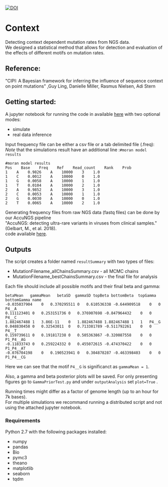 [![DOI](https://zenodo.org/badge/DOI/10.5281/zenodo.3408598.svg)](https://doi.org/10.5281/zenodo.3408598)

# Context
Detecting context dependent mutation rates from NGS data.<br />
We designed a statistical method that allows for detection and 
evaluation of the effects of different motifs on mutation rates. 

## Reference:
"CIPI: A Bayesian framework for inferring the influence of sequence context on point mutations" ,Guy Ling,
Danielle Miller, Rasmus Nielsen, Adi Stern


## Getting started:
A jupyter notebook for running the code in available [here](RunContextAnalysis.ipynb) with two optional modes:
- simulate
- real data inference

Input frequency file can be either a csv file or a tab delimited file (.freq): <br />
*Note* that the simulations result have an additional line :`#moran model results`
```
#moran model results
Pos    Base    Freq    Ref    Read_count    Rank    Prob
1    A    0.9826    A    10000    3    1.0
1    C    0.0012    A    10000    0    1.0
1    G    0.0058    A    10000    1    1.0
1    T    0.0104    A    10000    2    1.0
2    A    0.9852    A    10000    3    1.0
2    C    0.0053    A    10000    1    1.0
2    G    0.0030    A    10000    0    1.0
2    T    0.0065    A    10000    2    1.0
```

Generating frequency files from raw NGS data (fastq files) can be done by our AccuNGS pipeline<br />
"AccuNGS: detecting ultra-rare variants in viruses from clinical samples." (Gelbart, M., et al. 2018).<br />
code available [here](https://github.com/SternLabTAU/AccuNGS).
## 

## Outputs
The script creates a folder named `resultSummary` with two types of files:
* MutationFilename_allChainsSummary.csv - all MCMC chains
* MutationFilename_bestChainsSummary.csv - the final file for analysis
 
 Each file should include all possible motifs and their final beta and gamma:
 
 ```
 betaMean	gammaMean	betaSD	gammaSD	topBeta	bottomBeta	topGamma	bottomGamma	name
-0.035037904	0	0.370295511	0	0.610536338	-0.644909518	0	0	P4__A
0.111123401	0	0.253151736	0	0.376907698	-0.847964432	0	0	P4__C
1.882467488	1	3.86E-11	0	1.882467488	1.882467488	1	1	P4__G
0.048830458	0	0.32543011	0	0.713381789	-0.511792261	0	0	P4__T
0.159739611	0	0.191817238	0	0.505363867	-0.320087558	0	0	P1_P4__AG
-0.11833743	0	0.259224332	0	0.455072615	-0.474370422	0	0	P1_P4__AT
-0.076704198	0	0.190523941	0	0.304878287	-0.463398403	0	0	P1_P4__CG
 ```
 
 Here we can see that the motif `P4__G` is significanct as `gammaMean = 1`.
 
Also, a gamma and beta posterior plots will be saved. For only presenting figures go to `GammaPriorTest.py` and under `outputAnalysis` set `plot=True` .<br />

Running times might differ as a factor of genome length (up to an hour for 7k bases).<br />
For multiple simulations we recommand running a distributed script and not using the attached jupyter notebook.

### Requirements
Python 2.7 with the following packages installed:
* numpy
* pandas
* Bio
* pymc3
* theano
* matplotlib
* seaborn
* tqdm






